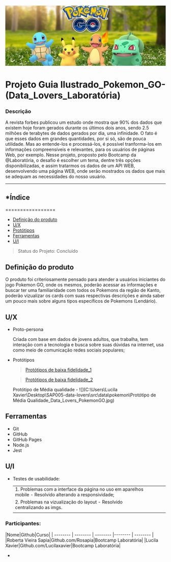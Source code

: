 ![](src\data\pokemon\IMG.PokemonGo.Readme.jpg)

# Projeto Guia Ilustrado_Pokemon_GO-(Data_Lovers_Laboratória)

### Descrição 

A revista forbes publicou um estudo onde mostra que 90% dos dados que existem hoje foram gerados durante os últimos dois anos, sendo 2.5 milhões de terabytes de dados gerados por dia, uma infinidade.
O fato é que esses dados em grandes quantidades, por si só, são de pouca utilidade.    Mas ao entende-los e processá-los, é possível tranforma-los em informações compreensíveis e relevantes, para os usuários de páginas Web, por exemplo.
Nesse projeto, proposto pelo Bootcamp da @Laboratória, o desafio é escolher um tema, dentre três opções disponibilizadas, e assim tratarmos os dados de um API WEB, desenvolvendo uma página WEB, onde serão mostrados os dados que mais se adequam as necessidades do nosso usuário.
_______________________________________________________________________________________________________________

## *Índice
=================
<!--ts-->
* [Definição do produto](##Definição-do-produto)
* [U/X](##U/X)
* [Protótipos](Protótipos)
 * [Ferramentas](##Ferramentas)
 * [U/I](##U/I)
 
<!--te-->

> Status do Projeto:  Concluído

## Definição do produto

O produto foi criteriosamente pensado para atender a usuários iniciantes do jogo Pokemon GO, onde os mesmos, poderão acessar as informações e buscar ter uma familiaridade com todos os Pokemons da região de Kanto, poderão vizualizar os cards com suas respectivas descrições e ainda saber um pouco mais sobre alguns tipos específicos de Pokemons (Lendário).

## U/X

 + Proto-persona

   Criada com base em dados de jovens adultos, que trabalha, tem interação com a tecnologia e busca sobre suas dúvidas na internet, usa como meio de comunicação redes sociais populares;

 + Protótipos 

   <blockquote class="trello-card"><a href="https://trello.com/c/ZljeonX2/28-prot%C3%B3tipos-de-baixa-fidelidade1">Protótipos de baixa fidelidade_1</a></blockquote><script src="https://p.trellocdn.com/embed.min.js"></script>

   <blockquote class="trello-card"><a href="https://trello.com/c/zt6RGMsq/15-prot%C3%B3tipos-de-baixa-fidelidade2">Protótipos de baixa fidelidade_2</a></blockquote><script src="https://p.trellocdn.com/embed.min.js"></script>

    Protótipo de Média qualidade - 
    ![](C:\Users\Lucila Xavier\Desktop\SAP005-data-lovers\src\data\pokemon\Protótipo de Média Qualidade_Data_Lovers_PokemonGO.jpg)

## Ferramentas

- Git
- GitHub
- GitHub Pages
- Node.js
- Jest

## U/I

- Testes de usabilidade:

    |   |   |   |   |   |
    |---|---|---|---|---|
    |1. Problemas com a interface da página no uso em aparelhos mobile - Resolvido alterando a responsividade;   |   |   |   |   |
    |2. Problemas na vizualização do layout - Resolvido centralizando as imgs.   |   |   |   |   |
    |   |   |   |   |   |

### Participantes: 
|Nome|Github|Curso|
| -------- | -------- | -------- |-------- | -------- |
|Roberta Vieira Sapia|Github.com/Rosapia|Bootcamp Laboratória|
|Lucila Xavier|Github.com/Lucilaxavier|Bootcamp Laboratória|

*

